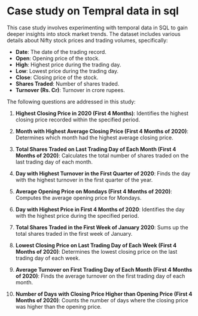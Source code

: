 # Case study on Tempral data in sql

This case study involves experimenting with temporal data in SQL to gain deeper insights into stock market trends. The dataset includes various details about Nifty stock prices and trading volumes, specifically:

- **Date**: The date of the trading record.
- **Open**: Opening price of the stock.
- **High**: Highest price during the trading day.
- **Low**: Lowest price during the trading day.
- **Close**: Closing price of the stock.
- **Shares Traded**: Number of shares traded.
- **Turnover (Rs. Cr)**: Turnover in crore rupees.

The following questions are addressed in this study:

1. **Highest Closing Price in 2020 (First 4 Months)**: Identifies the highest closing price recorded within the specified period.

2. **Month with Highest Average Closing Price (First 4 Months of 2020)**: Determines which month had the highest average closing price.

3. **Total Shares Traded on Last Trading Day of Each Month (First 4 Months of 2020)**: Calculates the total number of shares traded on the last trading day of each month.

4. **Day with Highest Turnover in the First Quarter of 2020**: Finds the day with the highest turnover in the first quarter of the year.

5. **Average Opening Price on Mondays (First 4 Months of 2020)**: Computes the average opening price for Mondays.

6. **Day with Highest Price in First 4 Months of 2020**: Identifies the day with the highest price during the specified period.

7. **Total Shares Traded in the First Week of January 2020**: Sums up the total shares traded in the first week of January.

8. **Lowest Closing Price on Last Trading Day of Each Week (First 4 Months of 2020)**: Determines the lowest closing price on the last trading day of each week.

9. **Average Turnover on First Trading Day of Each Month (First 4 Months of 2020)**: Finds the average turnover on the first trading day of each month.

10. **Number of Days with Closing Price Higher than Opening Price (First 4 Months of 2020)**: Counts the number of days where the closing price was higher than the opening price.
